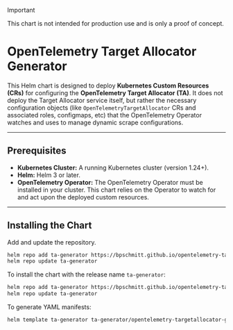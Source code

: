 > [!IMPORTANT]
> This chart is not intended for production use and is only a proof of concept.

# OpenTelemetry Target Allocator Generator

This Helm chart is designed to deploy **Kubernetes Custom Resources (CRs)** for configuring the **OpenTelemetry Target Allocator (TA)**. It does not deploy the Target Allocator service itself, but rather the necessary configuration objects (like `OpenTelemetryTargetAllocator` CRs and associated roles, configmaps, etc) that the OpenTelemetry Operator watches and uses to manage dynamic scrape configurations.

---

## Prerequisites

* **Kubernetes Cluster:** A running Kubernetes cluster (version 1.24+).
* **Helm:** Helm 3 or later.
* **OpenTelemetry Operator:** The OpenTelemetry Operator must be installed in your cluster. This chart relies on the Operator to watch for and act upon the deployed custom resources.

---

## Installing the Chart

Add and update the repository.

```sh
helm repo add ta-generator https://bpschmitt.github.io/opentelemetry-targetallocator-generator
helm repo update ta-generator
```

To install the chart with the release name `ta-generator`:

```sh
helm repo add ta-generator https://bpschmitt.github.io/opentelemetry-targetallocator-generator
helm repo update ta-generator
```

To generate YAML manifests:

```sh
helm template ta-generator ta-generator/opentelemetry-targetallocator-generator > ta-otelcollector-manifest.yaml
```
